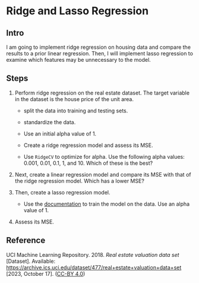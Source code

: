 # Ridge and Lasso Regression

## Intro

I am going to implement ridge regression on housing data and compare the results to a prior linear regression. Then, I will implement lasso regression to examine which features may be unnecessary to the model.

## Steps

1. Perform ridge regression on the real estate dataset. The target variable in the dataset is the house price of the unit area.

    * split the data into training and testing sets.

    * standardize the data.

    * Use an initial alpha value of 1.

    * Create a ridge regression model and assess its MSE.

    * Use `RidgeCV` to optimize for alpha. Use the following alpha values: 0.001, 0.01, 0.1, 1, and 10. Which of these is the best?

2. Next, create a linear regression model and compare its MSE with that of the ridge regression model. Which has a lower MSE?

3. Then, create a lasso regression model. 

    * Use the [documentation](https://scikit-learn.org/stable/modules/generated/sklearn.linear_model.Lasso.html) to train the model on the data. Use an alpha value of 1.

4. Assess its MSE.

## Reference

UCI Machine Learning Repository. 2018. *Real estate valuation data set* [Dataset]. Available: https://archive.ics.uci.edu/dataset/477/real+estate+valuation+data+set [2023, October 17]. ([CC-BY 4.0](https://creativecommons.org/licenses/by/4.0/legalcode))
